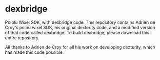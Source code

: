 dexbridge
=========

Pololu Wixel SDK, with dexbridge code.
This repository contains Adrien de Croy's polou wixel SDK, his original dexterity code, and a modified version of that code called dexbridge.
To build dexbridge, please download this entire repository.

All thanks to Adrien de Croy for all his work on developing dexterity, which has made this code possible.

